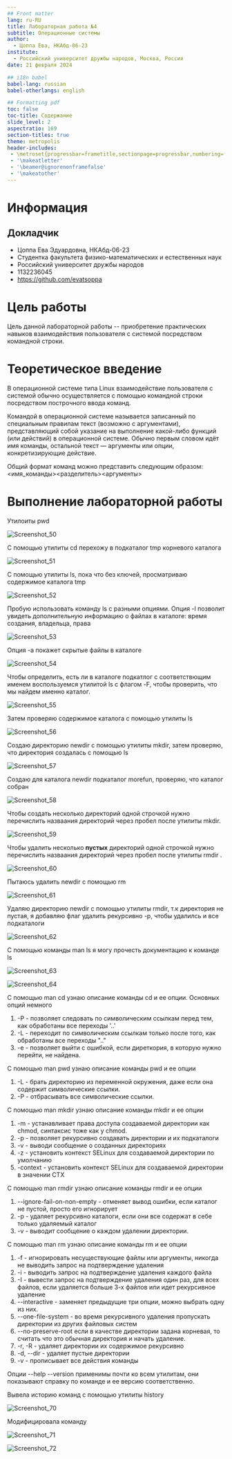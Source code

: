 ```yaml
---
## Front matter
lang: ru-RU
title: Лабораторная работа №4
subtitle: Операционные системы
author:
  - Цоппа Ева, НКАбд-06-23
institute:
  - Российский университет дружбы народов, Москва, Россия
date: 21 февраля 2024

## i18n babel
babel-lang: russian
babel-otherlangs: english

## Formatting pdf
toc: false
toc-title: Содержание
slide_level: 2
aspectratio: 169
section-titles: true
theme: metropolis
header-includes:
 - \metroset{progressbar=frametitle,sectionpage=progressbar,numbering=fraction}
 - '\makeatletter'
 - '\beamer@ignorenonframefalse'
 - '\makeatother'
---
```


# Информация

## Докладчик

  * Цоппа Ева Эдуардовна, НКАбд-06-23
  * Студентка факультета физико-математических и естественных наук
  * Российский университет дружбы народов
  * 1132236045
  * <https://github.com/evatsoppa>

# Цель работы

Цель данной лабораторной работы -- приобретение практических навыков взаимодействия пользователя с системой посредством командной строки.

# Теоретическое введение

В операционной системе типа Linux взаимодействие пользователя с системой обычно
осуществляется с помощью командной строки посредством построчного ввода команд. 

Командой в операционной системе называется записанный по
специальным правилам текст (возможно с аргументами), представляющий собой указание на выполнение какой-либо функций (или действий) в операционной системе.
Обычно первым словом идёт имя команды, остальной текст — аргументы или опции,
конкретизирующие действие.

Общий формат команд можно представить следующим образом:
<имя_команды><разделитель><аргументы>

# Выполнение лабораторной работы

Утилоиты pwd

![Screenshot_50](https://github.com/evatsoppa/study_2023-2024_arh-pc/assets/145338773/75214604-348e-4feb-bbcd-4fcb8f177c68)


С помощью утилиты cd перехожу в подкаталог tmp корневого каталога 

![Screenshot_51](https://github.com/evatsoppa/study_2023-2024_arh-pc/assets/145338773/be6b2342-1aae-4f00-8aa7-0a423071934c)


С помощью утилиты ls, пока что без ключей, просматриваю содержимое каталога tmp 

![Screenshot_52](https://github.com/evatsoppa/study_2023-2024_arh-pc/assets/145338773/ef2bbe86-7aa0-49ed-9b82-968960dc0f5a)


Пробую использовать команду ls с разными опциями. Опция -l позволит увидеть дополнительную информацию о файлах в каталоге: время создания, владельца, права 

![Screenshot_53](https://github.com/evatsoppa/study_2023-2024_arh-pc/assets/145338773/1a6f06b0-4692-4afc-97bb-c610f946260e)


Опция -a покажет скрытые файлы в каталоге 

![Screenshot_54](https://github.com/evatsoppa/study_2023-2024_arh-pc/assets/145338773/8ac64e44-a8c0-4a24-9e2f-d9221cf73c5c)

Чтобы определить, есть ли в каталоге подкатлог с соответствющим именем воспользуемся утилитой ls с флагом -F, чтобы проверить, что мы найдем именно каталог.

![Screenshot_55](https://github.com/evatsoppa/study_2023-2024_arh-pc/assets/145338773/cb0295f1-78fb-4c6f-b9a1-812e8d8f7487)

 Затем проверяю содержимое каталога с помощью утилиты ls

![Screenshot_56](https://github.com/evatsoppa/study_2023-2024_arh-pc/assets/145338773/8b9755c4-178f-46f3-a99c-9a79348e3400)

Создаю директорию newdir с помощью утилиты mkdir, затем проверяю, что директория создалась с помощью ls 

![Screenshot_57](https://github.com/evatsoppa/study_2023-2024_arh-pc/assets/145338773/42577f7c-afb4-48a9-847c-17d9ed5faf72)

Создаю для каталога newdir подкаталог morefun, проверяю, что каталог собран 

![Screenshot_58](https://github.com/evatsoppa/study_2023-2024_arh-pc/assets/145338773/a2f4d114-cdcd-4991-a773-23d01babb1e3)

Чтобы создать несколько директорий одной строчкой нужно перечислить назваания директорий через пробел после утилиты mkdir.

![Screenshot_59](https://github.com/evatsoppa/study_2023-2024_arh-pc/assets/145338773/58593350-2a0b-4097-a531-f0d4d018c0ef)

Чтобы удалить несколько **пустых** директорий одной строчкой нужно перечислить назваания директорий через пробел после утилиты rmdir .

![Screenshot_60](https://github.com/evatsoppa/study_2023-2024_arh-pc/assets/145338773/0e212103-11c7-4c09-a04c-3e42040ed430)

Пытаюсь удалить newdir с помощью rm

![Screenshot_61](https://github.com/evatsoppa/study_2023-2024_arh-pc/assets/145338773/2e7b7fa4-9678-4757-b72c-45659b2bfb2b)

Удаляю директорию newdir с помощью утилиты rmdir, т.к директория не пустая, я добавляю флаг удалить рекурсивно -p, чтобы удалилсь и все подкаталоги

![Screenshot_62](https://github.com/evatsoppa/study_2023-2024_arh-pc/assets/145338773/7d9fe42d-8962-4bfe-9508-5e3cb0018960)


С помощью команды man ls я могу прочесть документацию к команде ls

![Screenshot_63](https://github.com/evatsoppa/study_2023-2024_arh-pc/assets/145338773/7200ce2d-e9af-434e-828a-defd8d33fe7d)

![Screenshot_64](https://github.com/evatsoppa/study_2023-2024_arh-pc/assets/145338773/52873a54-1dfc-4e65-90c1-0decb834c9dc)

С помощью man cd узнаю описание команды cd и ее опции. Основных опций немного 
1. -P - позволяет следовать по символическим ссылкам перед тем, как обработаны все переходы '..'
3. -L - переходит по символическим ссылкам только после того, как обработаны все переходы ".."
4. -e - позволяет выйти с ошибкой, если диреткория, в которую нужно перейти, не найдена.

С помощью man pwd узнаю описание команды pwd и ее опции 
1. -L - брать директорию из переменной окружения, даже если она содержит символические ссылки.
2. -P - отбрасывать все символические ссылки.

С помощью man mkdir узнаю описание команды mkdir и ее опции 
1. -m - устанавливает права доступа создаваемой директории как chmod, синтаксис тоже как у chmod.
2. -p - позволяет рекурсивно создавать директории и их подкаталоги
3. -v - выводи сообщение о созданных директориях
4. -z - установить контекст SELinux для создаваемой директории по умолчанию
5. -context - установить контекст SELinux для создаваемой директории в значении CTX

С помощью man rmdir узнаю описание команды rmdir и ее опции 
1. --ignore-fail-on-non-empty - отменяет вывод ошибки, если каталог не пустой, просто его игнорирует
2. -p - удаляет рекурсивно каталоги, если они все содержат в себе только удаляемый каталог
3. -v - выводит сообщение о каждом удалении  директории.

С помощью man rm узнаю описание команды rm и ее опции 
1. -f - игнорировать несуществующие файлы или аргументы, никогда не выводить запрос на подтверждение удаления
2. -i - выводить запрос на подтверждение удаления каждого файла
3. -I - вывести запрос на подтверждение удаления один раз, для всех файлов, если удаляется больше 3-х файлов или идет рекурсивное удаление
4. --interactive - заменяет предыдущие три опции, можно выбрать одну из них.
5. --one-file-system - во время рекурсивного удаления пропускать директории из других файловых систем
6. --no-preserve-root если в качестве директории задана корневая, то считать что это обычная директория и начать удаление.
7. -r, -R - удаляет директории их содержимое рекурсивно
8. -d, --dir - удаляет пустые директории
9. -v - прописывает все действия команды

Опции --help --version применимы почти ко всем утилитам, они показывают справку по команде и ее версию соответственно.

Вывела историю команд с помощью утилиты history 

![Screenshot_70](https://github.com/evatsoppa/study_2023-2024_arh-pc/assets/145338773/c933090e-3059-4cbf-9979-903a882076f0)


Модифицировала команду 

![Screenshot_71](https://github.com/evatsoppa/study_2023-2024_arh-pc/assets/145338773/2ea7cb42-1fdd-4f84-b7e7-e87f980d7f15)

![Screenshot_72](https://github.com/evatsoppa/study_2023-2024_arh-pc/assets/145338773/869dca6a-b247-4752-a9ec-1685f130f256)
